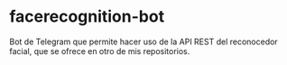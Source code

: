 # facerecognition-bot
Bot de Telegram que permite hacer uso de la API REST del reconocedor facial, que se ofrece en otro de mis repositorios.
